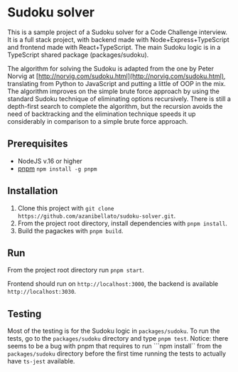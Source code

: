 # Sudoku solver

This is a sample project of a Sudoku solver for a Code Challenge interview.
It is a full stack project, with backend made with Node+Express+TypeScript and frontend made with React+TypeScript.
The main Sudoku logic is in a TypeScript shared package (packages/sudoku).

The algorithm for solving the Sudoku is adapted from the one by Peter Norvig at [http://norvig.com/sudoku.html](http://norvig.com/sudoku.html), translating from Python to JavaScript and putting a little of OOP in the mix.
The algorithm improves on the simple brute force approach by using the standard Sudoku technique of eliminating options recursively. There is still a depth-first search to complete the algorithm, but the recursion avoids the need of backtracking and the elimination technique speeds it up considerably in comparison to a simple brute force approach.

## Prerequisites

- NodeJS v.16 or higher
- [pnpm](https://pnpm.io/) ```npm install -g pnpm```

## Installation

1. Clone this project with ```git clone https://github.com/azanibellato/sudoku-solver.git```.
2. From the project root directory, install dependencies with ```pnpm install```.
2. Build the pagackes with ``` pnpm build ```.

## Run

From the project root directory run ```pnpm start```.

Frontend should run on `http://localhost:3000`, the backend is available `http://localhost:3030`.

## Testing
Most of the testing is for the Sudoku logic in `packages/sudoku`.
To run the tests, go to the `packages/sudoku` directory and type ```pnpm test```.
Notice: there seems to be a bug with pnpm that requires to run ```npm install`` from the `packages/sudoku` directory before the first time running the tests to actually have `ts-jest` available.
